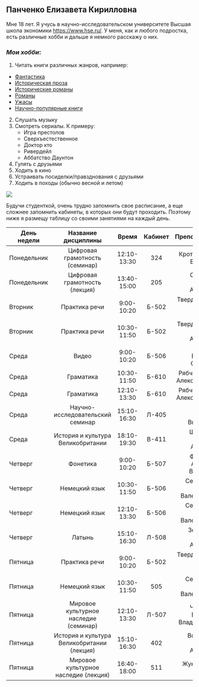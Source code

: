## Панченко Елизавета Кирилловна
Мне 18 лет. Я учусь в научно-исследовательском университете Высшая школа экономики <https://www.hse.ru/>.
У меня, как и любого подростка, есть различные хобби и дальше я немного расскажу о них.
### *Мои хобби*:
1. Читать книги различных жанров, например: 
  * [Фантастика](https://ru.wikipedia.org/wiki/%D0%A4%D0%B0%D0%BD%D1%82%D0%B0%D1%81%D1%82%D0%B8%D0%BA%D0%B0)
  * [Историческая проза](https://ru.wikipedia.org/wiki/%D0%98%D1%81%D1%82%D0%BE%D1%80%D0%B8%D1%87%D0%B5%D1%81%D0%BA%D0%B0%D1%8F_%D0%BF%D1%80%D0%BE%D0%B7%D0%B0)
  * [Исторические романы](https://ru.wikipedia.org/wiki/%D0%98%D1%81%D1%82%D0%BE%D1%80%D0%B8%D1%87%D0%B5%D1%81%D0%BA%D0%B8%D0%B9_%D1%80%D0%BE%D0%BC%D0%B0%D0%BD)
  * [Романы](https://ru.wikipedia.org/wiki/%D0%A0%D0%BE%D0%BC%D0%B0%D0%BD)
  * [Ужасы](https://ru.wikipedia.org/wiki/%D0%9B%D0%B8%D1%82%D0%B5%D1%80%D0%B0%D1%82%D1%83%D1%80%D0%B0_%D1%83%D0%B6%D0%B0%D1%81%D0%BE%D0%B2)
  * [Научно-популярные книги](https://ru.wikipedia.org/wiki/%D0%9D%D0%B0%D1%83%D1%87%D0%BD%D0%BE-%D0%BF%D0%BE%D0%BF%D1%83%D0%BB%D1%8F%D1%80%D0%BD%D0%B0%D1%8F_%D0%BB%D0%B8%D1%82%D0%B5%D1%80%D0%B0%D1%82%D1%83%D1%80%D0%B0)
2. Слушать музыку
3. Смотреть сериалы. К примеру:
    * Игра престолов
    * Сверхъестественное
    * Доктор кто
    * Ривердейл
    * Аббатство Даунтон
4. Гулять с друзьями
5. Ходить в кино
6. Устраивать посиделки/правзднования с друзьями
7. Ходить в походы (обычно весной и летом)

![](https://spezrezerv.ru/assets/cache/images/x200-pohod.35d.jpg)

Будучи студенткой, очень трудно запомнить свое расписание, а еще сложнее запомнить кабинеты, в которых они будут проходить. Поэтому ниже я размещу таблицу со своими занятиями на каждый день.

День недели|Название дисциплины|Время|Кабинет|Преподаватель
---|:---:|:---:|:---:|---:|
Понедельник|Цифровая грамотность (семинар)|12:10-13:30|324|Кротова Елена Борисовна| 
Понедельник|Цифровая грамотность (лекция)|13:40-15:00|205|Скоринкин Данила Андреевич|
Вторник|Практика речи|9:00-10:20|Б-502|Твердохлебова Ирина Петровна|
Вторник|Практика речи|10:30-11:50|Б-502|Твердохлебова Данила Андреевич|
Среда|Видео|9:00-10:20|Б-506|Чигирева Екатерина Сергеевна|
Среда|Граматика|10:30-11:50|Б-610|Рябчун Сергей Александрович|
Среда|Граматика|12:10-13:30|Б-610|Рябчун Сергей Александрович|
Среда|Научно-исследовательский семинар|15:10-16:30|Л-405|Резанова Ирина Витальевна|
Среда|История и культура Великобритании|18:10-19:30|В-411|Шустилова Татьяна Антоновна|
Четверг|Фонетика|9:00-10:20|Б-507|Филипская Анастасия Вадимовна|
Четверг|Немецкий язык|10:30-11:50|Б-506|Семинихина Наталья Валентиновна|
Четверг|Немецкий язык|12:10-13:30|Б-506|Семинихина Наталья Валентиновна|
Четверг|Латынь|15:10-16:30|Л-508|Зедгенидзе Ангелина Андреевна|
Пятница|Практика речи|9:00-10:20|Б-502|Твердохлебова Ирина Петровна|
Пятница|Немецкий язык|10:30-11:50|505|Семинихина Наталья Валентиновна|
Пятница|Мировое культурное наследие (семинар)|12:10-13:30|Л-507|Чернецова Екатерина Владимировна|
Пятница|История и культура Великобритании (лекция)|15:10-16:30|402|Волконская Мария Андреевна|
Пятница|Мировое культурное наследие (лекция)|16:40-18:00|511|Жунич Ирина Ивановна|
